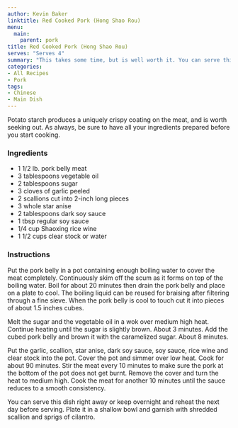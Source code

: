```yaml
---
author: Kevin Baker
linktitle: Red Cooked Pork (Hong Shao Rou)
menu:
  main:
    parent: pork
title: Red Cooked Pork (Hong Shao Rou)
serves: "Serves 4"
summary: "This takes some time, but is well worth it. You can serve this as-is with rice, but I like to then stir fry it over high heat to re-crisp it.  Add some fresh cabbage or spinach, scallions, and red bell pepper (the crunchy vegetables are a nice contrast to the fatty pork)."
categories:
- All Recipes
- Pork
tags: 
- Chinese
- Main Dish
---
```

Potato starch produces a uniquely crispy coating on the meat, and is worth seeking out. As always, be sure to have all your ingredients prepared before you start cooking.

### Ingredients

<div class="ingredient-list">

* 1 1/2 lb. pork belly meat  
* 3 tablespoons vegetable oil  
* 2 tablespoons sugar  
* 3 cloves of garlic peeled  
* 2 scallions cut into 2-inch long pieces  
* 3 whole star anise  
* 2 tablespoons dark soy sauce   
* 1 tbsp regular soy sauce  
* 1/4 cup Shaoxing rice wine  
* 1 1/2 cups clear stock or water  

</div>

### Instructions
Put the pork belly in a pot containing enough boiling water to cover the meat completely. Continuously skim off the scum as it forms on top of the boiling water. Boil for about 20 minutes then drain the pork belly and place on a plate to cool. The boiling liquid can be reused for braising after filtering through a fine sieve. When the pork belly is cool to touch cut it into pieces of about 1.5 inches cubes.

Melt the sugar and the vegetable oil in a wok over medium high heat. Continue heating until the sugar is slightly brown. About 3 minutes. Add the cubed pork belly and brown it with the caramelized sugar. About 8 minutes.

Put the garlic, scallion, star anise, dark soy sauce, soy sauce, rice wine and clear stock into the pot. Cover the pot and simmer over low heat. Cook for about 90 minutes. Stir the meat every 10 minutes to make sure the pork at the bottom of the pot does not get burnt. Remove the cover and turn the heat to medium high. Cook the meat for another 10 minutes until the sauce reduces to a smooth consistency.

You can serve this dish right away or keep overnight and reheat the next day before serving. Plate it in a shallow bowl and garnish with shredded scallion and sprigs of cilantro.
